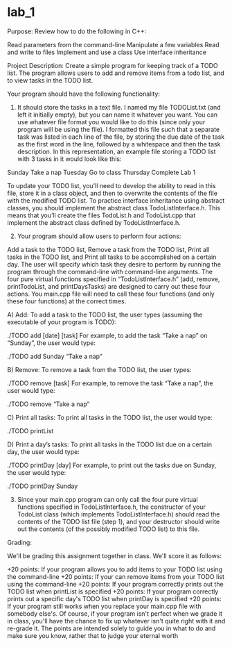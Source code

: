 # lab_1
Purpose: Review how to do the following in C++:

Read parameters from the command-line
Manipulate a few variables
Read and write to files
Implement and use a class
Use interface inheritance
 

Project Description: Create a simple program for keeping track of a TODO list.  The program allows users to add and remove items from a todo list, and to view tasks in the TODO list.

Your program should have the following functionality:

1.  It should store the tasks in a text file. I named my file TODOList.txt (and left it initially empty), but you can name it whatever you want.  You can use whatever file format you would like to do this (since only your program will be using the file).  I formatted this file such that a separate task was listed in each line of the file, by storing the due date of the task as the first word in the line, followed by a whitespace and then the task description. In this representation, an example file storing a TODO list with 3 tasks in it would look like this:

Sunday Take a nap
Tuesday Go to class
Thursday Complete Lab 1

To update your TODO list, you’ll need to develop the ability to read in this file, store it in a class object, and then to overwrite the contents of the file with the modified TODO list.  To practice interface inheritance using abstract classes, you should implement the abstract class TodoListInterface.h.  This means that you’ll create the files TodoList.h and TodoList.cpp that implement the abstract class defined by TodoListInterface.h.

 

2.  Your program should allow users to perform four actions:

Add a task to the TODO list,
Remove a task from the TODO list,
Print all tasks in the TODO list, and 
Print all tasks to be accomplished on a certain day.
The user will specify which task they desire to perform by running the program through the command-line with command-line arguments.  The four pure virtual functions specified in “TodoListInterface.h” (add, remove, printTodoList, and printDaysTasks) are designed to carry out these four actions.  You main.cpp file will need to call these four functions (and only these four functions) at the correct times. 

A) Add: To add a task to the TODO list, the user types (assuming the executable of your program is TODO):

./TODO add [date] [task]
For example, to add the task “Take a nap” on “Sunday”, the user would type:

./TODO add Sunday “Take a nap”
 

B) Remove: To remove a task from the TODO list, the user types:

./TODO remove [task]
For example, to remove the task “Take a nap”, the user would type:

./TODO remove “Take a nap”
 

C) Print all tasks: To print all tasks in the TODO list, the user would type:

./TODO printList
 

D) Print a day’s tasks: To print all tasks in the TODO list due on a certain day, the user would type:

./TODO printDay [day]
For example, to print out the tasks due on Sunday, the user would type:

./TODO printDay Sunday
 

3.  Since your main.cpp program can only call the four pure virtual functions specified in TodoListInterface.h, the constructor of your TodoList class (which implements TodoListInterface.h) should read the contents of the TODO list file (step 1), and your destructor should write out the contents (of the possibly modified TODO list) to this file.

 

Grading:

We'll be grading this assignment together in class.  We'll score it as follows:

+20 points: If your program allows you to add items to your TODO list using the command-line
+20 points: If your can remove items from your TODO list using the command-line
+20 points: If your program correctly prints out the TODO list when printList is specified
+20 points: If your program correctly prints out a specific day's TODO list when printDay is specified
+20 points: If your program still works when you replace your main.cpp file with somebody else's.
Of course, if your program isn't perfect when we grade it in class, you'll have the chance to fix up whatever isn't quite right with it and re-grade it.  The points are intended solely to guide you in what to do and make sure you know, rather that to judge your eternal worth




